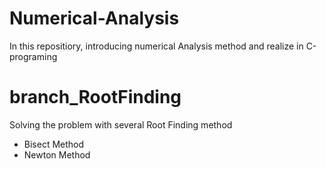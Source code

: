 # Numerical-Analysis
In this repositiory, introducing numerical Analysis method and realize in C-programing 

# branch_RootFinding
Solving the problem with several Root Finding method
- Bisect Method
- Newton Method
